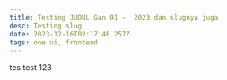 ```yaml
---
title: Testing JUDUL Gan 01 -  2023 dan slugnya juga
desc: Testing slug
date: 2023-12-16T02:17:48.257Z
tags: one ui, frontend
---
```


tes test 123
